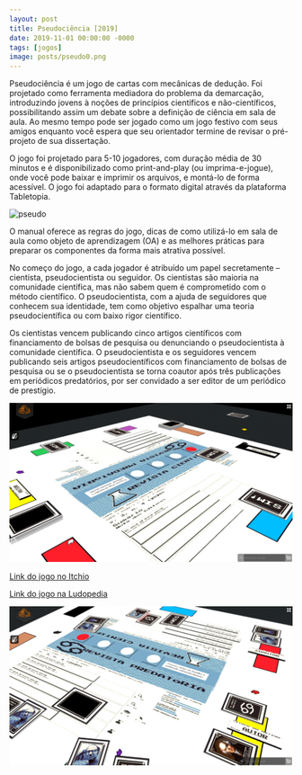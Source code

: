 ```yaml
---
layout: post
title: Pseudociência [2019]
date: 2019-11-01 00:00:00 -0000
tags: [jogos]
image: posts/pseudo0.png
---
```


Pseudociência é um jogo de cartas com mecânicas de dedução. Foi projetado como ferramenta mediadora do problema da demarcação, introduzindo jovens à noções de princípios científicos e não-científicos, possibilitando assim um debate sobre a definição de ciência em sala de aula. Ao mesmo tempo pode ser jogado como um jogo festivo com seus amigos enquanto você espera que seu orientador termine de revisar o pré-projeto de sua dissertação.

O jogo foi projetado para 5-10 jogadores, com duração média de 30 minutos e é disponibilizado como print-and-play (ou imprima-e-jogue), onde você pode baixar e imprimir os arquivos, e montá-lo de forma acessível. O jogo foi adaptado para o formato digital através da plataforma Tabletopia.

![pseudo]

O manual oferece as regras do jogo, dicas de como utilizá-lo em sala de aula como objeto de aprendizagem (OA) e as melhores práticas para preparar os componentes da forma mais atrativa possível.

No começo do jogo, a cada jogador é atribuído um papel secretamente – cientista, pseudocientista ou seguidor. Os cientistas são maioria na comunidade científica, mas não sabem quem é comprometido com o método científico. O pseudocientista, com a ajuda de seguidores que conhecem sua identidade, tem como objetivo espalhar uma teoria pseudocientífica ou com baixo rigor científico.

Os cientistas vencem publicando cinco artigos científicos com financiamento de bolsas de pesquisa ou denunciando o pseudocientista à comunidade científica. O pseudocientista e os seguidores vencem publicando seis artigos pseudocientíficos com financiamento de bolsas de pesquisa ou se o pseudocientista se torna coautor após três publicações em periódicos predatórios, por ser convidado a ser editor de um periódico de prestígio.

![pseudoa]

<a href="https://bolitto.itch.io/pseudociencia">Link do jogo no Itchio</a>

<a href="https://www.ludopedia.com.br/jogo/pseudociencia">Link do jogo na Ludopedia</a>

![pseudob]

[pseudo]: /assets/img/posts/pseudo1.jpg "Imagem do jogo"
[pseudoa]: /assets/img/posts/pseudo3.png "Imagem do jogo digital"
[pseudob]: /assets/img/posts/pseudo4.png "Imagem do jogo digital"
